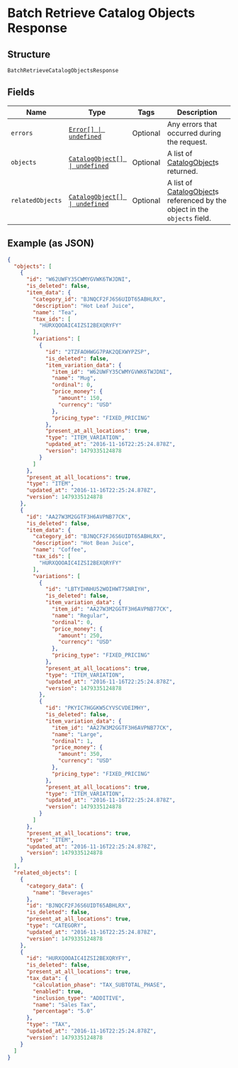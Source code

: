
# Batch Retrieve Catalog Objects Response

## Structure

`BatchRetrieveCatalogObjectsResponse`

## Fields

| Name | Type | Tags | Description |
|  --- | --- | --- | --- |
| `errors` | [`Error[] \| undefined`](../../doc/models/error.md) | Optional | Any errors that occurred during the request. |
| `objects` | [`CatalogObject[] \| undefined`](../../doc/models/catalog-object.md) | Optional | A list of [CatalogObject](entity:CatalogObject)s returned. |
| `relatedObjects` | [`CatalogObject[] \| undefined`](../../doc/models/catalog-object.md) | Optional | A list of [CatalogObject](entity:CatalogObject)s referenced by the object in the `objects` field. |

## Example (as JSON)

```json
{
  "objects": [
    {
      "id": "W62UWFY35CWMYGVWK6TWJDNI",
      "is_deleted": false,
      "item_data": {
        "category_id": "BJNQCF2FJ6S6UIDT65ABHLRX",
        "description": "Hot Leaf Juice",
        "name": "Tea",
        "tax_ids": [
          "HURXQOOAIC4IZSI2BEXQRYFY"
        ],
        "variations": [
          {
            "id": "2TZFAOHWGG7PAK2QEXWYPZSP",
            "is_deleted": false,
            "item_variation_data": {
              "item_id": "W62UWFY35CWMYGVWK6TWJDNI",
              "name": "Mug",
              "ordinal": 0,
              "price_money": {
                "amount": 150,
                "currency": "USD"
              },
              "pricing_type": "FIXED_PRICING"
            },
            "present_at_all_locations": true,
            "type": "ITEM_VARIATION",
            "updated_at": "2016-11-16T22:25:24.878Z",
            "version": 1479335124878
          }
        ]
      },
      "present_at_all_locations": true,
      "type": "ITEM",
      "updated_at": "2016-11-16T22:25:24.878Z",
      "version": 1479335124878
    },
    {
      "id": "AA27W3M2GGTF3H6AVPNB77CK",
      "is_deleted": false,
      "item_data": {
        "category_id": "BJNQCF2FJ6S6UIDT65ABHLRX",
        "description": "Hot Bean Juice",
        "name": "Coffee",
        "tax_ids": [
          "HURXQOOAIC4IZSI2BEXQRYFY"
        ],
        "variations": [
          {
            "id": "LBTYIHNHU52WOIHWT7SNRIYH",
            "is_deleted": false,
            "item_variation_data": {
              "item_id": "AA27W3M2GGTF3H6AVPNB77CK",
              "name": "Regular",
              "ordinal": 0,
              "price_money": {
                "amount": 250,
                "currency": "USD"
              },
              "pricing_type": "FIXED_PRICING"
            },
            "present_at_all_locations": true,
            "type": "ITEM_VARIATION",
            "updated_at": "2016-11-16T22:25:24.878Z",
            "version": 1479335124878
          },
          {
            "id": "PKYIC7HGGKW5CYVSCVDEIMHY",
            "is_deleted": false,
            "item_variation_data": {
              "item_id": "AA27W3M2GGTF3H6AVPNB77CK",
              "name": "Large",
              "ordinal": 1,
              "price_money": {
                "amount": 350,
                "currency": "USD"
              },
              "pricing_type": "FIXED_PRICING"
            },
            "present_at_all_locations": true,
            "type": "ITEM_VARIATION",
            "updated_at": "2016-11-16T22:25:24.878Z",
            "version": 1479335124878
          }
        ]
      },
      "present_at_all_locations": true,
      "type": "ITEM",
      "updated_at": "2016-11-16T22:25:24.878Z",
      "version": 1479335124878
    }
  ],
  "related_objects": [
    {
      "category_data": {
        "name": "Beverages"
      },
      "id": "BJNQCF2FJ6S6UIDT65ABHLRX",
      "is_deleted": false,
      "present_at_all_locations": true,
      "type": "CATEGORY",
      "updated_at": "2016-11-16T22:25:24.878Z",
      "version": 1479335124878
    },
    {
      "id": "HURXQOOAIC4IZSI2BEXQRYFY",
      "is_deleted": false,
      "present_at_all_locations": true,
      "tax_data": {
        "calculation_phase": "TAX_SUBTOTAL_PHASE",
        "enabled": true,
        "inclusion_type": "ADDITIVE",
        "name": "Sales Tax",
        "percentage": "5.0"
      },
      "type": "TAX",
      "updated_at": "2016-11-16T22:25:24.878Z",
      "version": 1479335124878
    }
  ]
}
```

